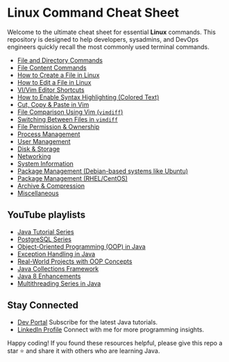 # Linux Command Cheat Sheet
Welcome to the ultimate cheat sheet for essential **Linux** commands.
This repository is designed to help developers, sysadmins, and DevOps engineers quickly recall the most commonly used terminal commands.

- [File and Directory Commands](File&DirectoryCommands.md)
- [File Content Commands](FileContentCommands.md)
- [How to Create a File in Linux](CreateFile.md)
- [How to Edit a File in Linux](EditFile.md)
- [VI/Vim Editor Shortcuts](VI&VimEditorShortcuts.md)
- [How to Enable Syntax Highlighting (Colored Text)](HighlightingSytnax.md)
- [Cut, Copy & Paste in Vim](CutCopy&PasteVim.md)
- [File Comparison Using Vim (`vimdiff`)](FileComparison.md)
- [Switching Between Files in `vimdiff`](SwitchingBetweenFiles.md)
- [File Permission & Ownership](FilePermission&Ownership.md)
- [Process Management](ProcessManagement.md)
- [User Management](UserManagement.md)
- [Disk & Storage](Disk&Storage.md)
- [Networking](Networking.md)
- [System Information](SystemInformation.md)
- [Package Management (Debian-based systems like Ubuntu)](PackageManagementUbuntu.md)
- [Package Management (RHEL/CentOS)](PackageManagementRHEL&CentOS.md)
- [Archive & Compression](Archive&Compression.md)
- [Miscellaneous](Miscellaneous.md)

## YouTube playlists
* [Java Tutorial Series](https://www.youtube.com/playlist?list=PLKrxcqbQdCgZDkAiCs6uGFK7yzhFkjNJU)
* [PostgreSQL Series](https://www.youtube.com/playlist?list=PLKrxcqbQdCga1o3NbaommIaQmqDJ_Y3Vo)
* [Object-Oriented Programming (OOP) in Java](https://www.youtube.com/playlist?list=PLKrxcqbQdCgbF2t_O8w2Kjx0R7qYTA2XB)
* [Exception Handling in Java](https://www.youtube.com/playlist?list=PLKrxcqbQdCgYT9Eq36sZshd-GurkK2g1d)
* [Real-World Projects with OOP Concepts](https://www.youtube.com/playlist?list=PLKrxcqbQdCgaAtUObt11xA63eO7kx4Epj)
* [Java Collections Framework](https://www.youtube.com/playlist?list=PLKrxcqbQdCgbW61Q0L9gIPE-DdnklEBxy)
* [Java 8 Enhancements](https://www.youtube.com/playlist?list=PLKrxcqbQdCgbYmzd0OuxRVm5FZes2XySj)
* [Multithreading Series in Java](https://www.youtube.com/playlist?list=PLKrxcqbQdCgahnSGPIJehTKtUU_0kSevR)

## Stay Connected
* [Dev Portal](https://www.youtube.com/@DevPortal2114)
Subscribe for the latest Java tutorials.
* [LinkedIn Profile](https://www.linkedin.com/in/nakul-mitra-microservices-spring-boot-java-postgresql/)
Connect with me for more programming insights.

Happy coding! If you found these resources helpful, please give this repo a star ⭐ and share it with others who are learning Java.